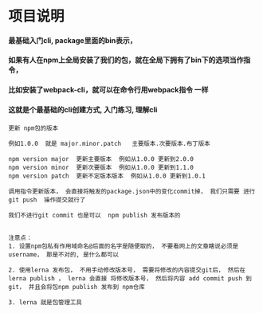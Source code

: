 # 项目说明

#### 最基础入门cli, package里面的bin表示，
#### 如果有人在npm上全局安装了我们的包，就在全局下拥有了bin下的选项当作指令，
#### 比如安装了webpack-cli，就可以在命令行用webpack指令 一样

#### 这就是个最基础的cli创建方式, 入门练习, 理解cli
```
更新 npm包的版本

例如1.0.0  就是 major.minor.patch   主要版本.次要版本.布丁版本

npm version major  更新主要版本  例如从1.0.0 更新到2.0.0
npm version minor  更新次要版本  例如从1.0.0 更新到1.1.0
npm version patch  更新不定版本版本  例如从1.0.0 更新到1.0.1

调用指令更新版本， 会直接将触发的package.json中的变化commit掉， 我们只需要 进行git push  操作提交就行了

我们不进行git commit 也是可以  npm publish 发布版本的


注意点：
1. 设置npm包私有作用域命名@后面的名字是随便取的， 不要看网上的文章瞎说必须是username， 那是不对的, 是什么都可以

2. 使用lerna 发布包， 不用手动修改版本号， 需要将修改的内容提交git后， 然后在lerna publish ， lerna 会直接 将修改版本号， 然后将内容 add commit push 到git， 并且会将包npm publish 发布到 npm仓库

3. lerna 就是包管理工具
```